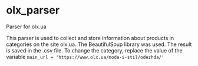 # olx_parser
Parser for olx.ua

This parser is used to collect and store information about products in categories on the site olx.ua.
The BeautifulSoup library was used.
The result is saved in the .csv file.
To change the category, replace the value of the variable ``` main_url = 'https://www.olx.ua/moda-i-stil/odezhda/' ```
